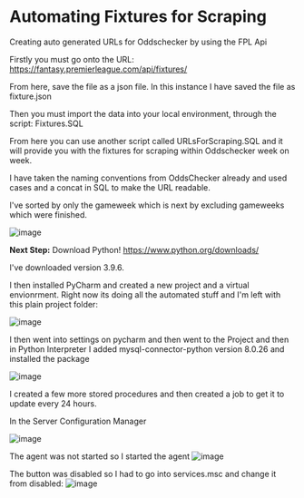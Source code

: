 # Automating Fixtures for Scraping
Creating auto generated URLs for Oddschecker by using the FPL Api

Firstly you must go onto the URL:
https://fantasy.premierleague.com/api/fixtures/

From here, save the file as a json file. In this instance I have saved the file as fixture.json

Then you must import the data into your local environment, through the script: Fixtures.SQL

From here you can use another script called URLsForScraping.SQL and it will provide you with the fixtures for scraping within Oddschecker week on week.

I have taken the naming conventions from OddsChecker already and used cases and a concat in SQL to make the URL readable.

I've sorted by only the gameweek which is next by excluding gameweeks which were finished.

![image](https://user-images.githubusercontent.com/8496923/131267076-c275d338-1d13-48c1-9f20-d00aaf351905.png)

**Next Step:**
Download Python!
https://www.python.org/downloads/

I've downloaded version 3.9.6.

I then installed PyCharm and created a new project and a virtual envionrment. Right now its doing all the automated stuff and I'm left with this plain project folder:

![image](https://user-images.githubusercontent.com/8496923/131267387-7a541298-380e-40d7-a1d4-b3f51a3d8c6a.png)

I then went into settings on pycharm and then went to the Project and then in Python Interpreter I added mysql-connector-python version 8.0.26 and installed the package

![image](https://user-images.githubusercontent.com/8496923/131267613-8a7ef23c-2ee0-441b-87c4-68ec90025b53.png)

I created a few more stored procedures and then created a job to get it to update every 24 hours.

In the Server Configuration Manager

![image](https://user-images.githubusercontent.com/8496923/131337758-873fc0e3-1824-4afd-9717-78c1a8cebf12.png)

The agent was not started so I started the agent
![image](https://user-images.githubusercontent.com/8496923/131337834-bc9ddd26-bf16-4403-b1ff-d72e49976cfd.png)

The button was disabled so I had to go into services.msc and change it from disabled:
![image](https://user-images.githubusercontent.com/8496923/131338150-d0718ce1-4472-46d0-9367-cf4e4e103e6b.png)
